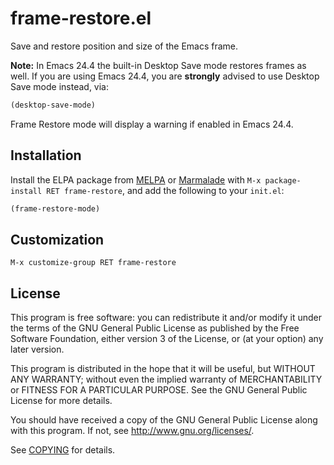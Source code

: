 frame-restore.el
================

Save and restore position and size of the Emacs frame.

**Note:** In Emacs 24.4 the built-in Desktop Save mode restores frames as well.
If you are using Emacs 24.4, you are **strongly** advised to use Desktop Save
mode instead, via:

```scheme
(desktop-save-mode)
```

Frame Restore mode will display a warning if enabled in Emacs 24.4.

Installation
------------

Install the ELPA package from [MELPA][] or [Marmalade][] with `M-x
package-install RET frame-restore`, and add the following to your `init.el`:

```scheme
(frame-restore-mode)
```

Customization
-------------

`M-x customize-group RET frame-restore`

License
-------

This program is free software: you can redistribute it and/or modify it under
the terms of the GNU General Public License as published by the Free Software
Foundation, either version 3 of the License, or (at your option) any later
version.

This program is distributed in the hope that it will be useful, but WITHOUT ANY
WARRANTY; without even the implied warranty of MERCHANTABILITY or FITNESS FOR A
PARTICULAR PURPOSE.  See the GNU General Public License for more details.

You should have received a copy of the GNU General Public License along with
this program.  If not, see http://www.gnu.org/licenses/.

See [COPYING][] for details.

[melpa]: http://melpa.milkbox.net
[marmalade]: http://marmalade-repo.org/
[copying]: https://github.com/lunaryorn/frame-restore.el/blob/master/COPYING
